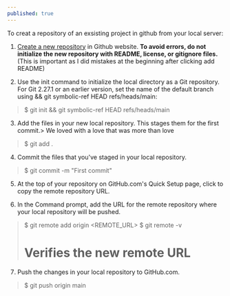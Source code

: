 ```yaml
---
published: true
---
```


To creat a repository of an exsisting project in github from your local server:

1. [Create a new repository](https://docs.github.com/en/repositories/creating-and-managing-repositories/creating-a-new-repository) in Github website. **To avoid errors, do not initialize the new repository with README, license, or gitignore files.** (This is important as I did mistakes at the beginning after clicking add README)

2. Use the init command to initialize the local directory as a Git repository. For Git 2.27.1 or an earlier version, set the name of the default branch using && git symbolic-ref HEAD refs/heads/main:
>$ git init && git symbolic-ref HEAD refs/heads/main

3. Add the files in your new local repository. This stages them for the first commit.> We loved with a love that was more than love

> $ git add .

4. Commit the files that you've staged in your local repository.

> $ git commit -m "First commit"

5. At the top of your repository on GitHub.com's Quick Setup page, click  to copy the remote repository URL.

6. In the Command prompt, add the URL for the remote repository where your local repository will be pushed.

> $ git remote add origin <REMOTE_URL>
> $ git remote -v
> # Verifies the new remote URL

7. Push the changes in your local repository to GitHub.com.

> $ git push origin main



